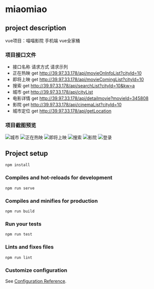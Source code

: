 # miaomiao

## project description
vue项目：喵喵影院 手机端
vue全家桶

### 项目接口文件
* 接口名称	请求方式	请求示列
* 正在热映	get	       http://39.97.33.178/api/movieOnInfoList?cityId=10
* 即将上映	get        http://39.97.33.178/api/movieComingList?cityId=10
* 搜索	    get        http://39.97.33.178/api/searchList?cityId=10&kw=a
* 城市	    get	       http://39.97.33.178/api/cityList
* 电影详情	get	       http://39.97.33.178/api/detailmovie?movieId=345808
* 影院	    get   	   http://39.97.33.178/api/cinemaList?cityId=10
* 城市定位	get	       http://39.97.33.178/api/getLocation

### 项目截图预览
![城市](https://github.com/dhhjk/miaomiao/blob/setData/src/assets/截图/city.png) 
![正在热映](https://github.com/dhhjk/miaomiao/blob/setData/src/assets/截图/hot.png) 
![即将上映](https://github.com/dhhjk/miaomiao/blob/setData/src/assets/截图/coming.png) 
![搜索](https://github.com/dhhjk/miaomiao/blob/setData/src/assets/截图/search.png) 
![影院](https://github.com/dhhjk/miaomiao/blob/setData/src/assets/截图/cinema.png) 
![登录](https://github.com/dhhjk/miaomiao/blob/setData/src/assets/截图/login.png) 

## Project setup
```
npm install
```

### Compiles and hot-reloads for development
```
npm run serve
```

### Compiles and minifies for production
```
npm run build
```

### Run your tests
```
npm run test
```

### Lints and fixes files
```
npm run lint
```

### Customize configuration
See [Configuration Reference](https://cli.vuejs.org/config/).
